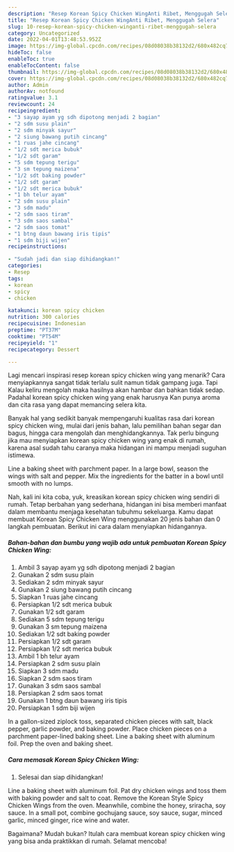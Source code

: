 ```yaml
---
description: "Resep Korean Spicy Chicken WingAnti Ribet, Menggugah Selera"
title: "Resep Korean Spicy Chicken WingAnti Ribet, Menggugah Selera"
slug: 10-resep-korean-spicy-chicken-winganti-ribet-menggugah-selera
category: Uncategorized
date: 2022-04-01T13:48:53.952Z
image: https://img-global.cpcdn.com/recipes/08d08038b38132d2/680x482cq70/korean-spicy-chicken-wing-foto-resep-utama.jpg
hideToc: false
enableToc: true
enableTocContent: false
thumbnail: https://img-global.cpcdn.com/recipes/08d08038b38132d2/680x482cq70/korean-spicy-chicken-wing-foto-resep-utama.jpg
cover: https://img-global.cpcdn.com/recipes/08d08038b38132d2/680x482cq70/korean-spicy-chicken-wing-foto-resep-utama.jpg
author: Admin
authorAv: notfound
ratingvalue: 3.1
reviewcount: 24
recipeingredient:
- "3 sayap ayam yg sdh dipotong menjadi 2 bagian"
- "2 sdm susu plain"
- "2 sdm minyak sayur"
- "2 siung bawang putih cincang"
- "1 ruas jahe cincang"
- "1/2 sdt merica bubuk"
- "1/2 sdt garam"
- "5 sdm tepung terigu"
- "3 sm tepung maizena"
- "1/2 sdt baking powder"
- "1/2 sdt garam"
- "1/2 sdt merica bubuk"
- "1 bh telur ayam"
- "2 sdm susu plain"
- "3 sdm madu"
- "2 sdm saos tiram"
- "3 sdm saos sambal"
- "2 sdm saos tomat"
- "1 btng daun bawang iris tipis"
- "1 sdm biji wijen"
recipeinstructions:

- "Sudah jadi dan siap dihidangkan!"
categories:
- Resep
tags:
- korean
- spicy
- chicken

katakunci: korean spicy chicken 
nutrition: 300 calories
recipecuisine: Indonesian
preptime: "PT37M"
cooktime: "PT54M"
recipeyield: "1"
recipecategory: Dessert

---
```



Lagi mencari inspirasi resep korean spicy chicken wing yang menarik? Cara menyiapkannya sangat tidak terlalu sulit namun tidak gampang juga. Tapi Kalau keliru mengolah maka hasilnya akan hambar dan bahkan tidak sedap. Padahal korean spicy chicken wing yang enak harusnya Kan punya aroma dan cita rasa yang dapat memancing selera kita.


Banyak hal yang sedikit banyak mempengaruhi kualitas rasa dari korean spicy chicken wing, mulai dari jenis bahan, lalu pemilihan bahan segar dan bagus, hingga cara mengolah dan menghidangkannya. Tak perlu bingung jika mau menyiapkan korean spicy chicken wing yang enak di rumah, karena asal sudah tahu caranya maka hidangan ini mampu menjadi suguhan istimewa.

Line a baking sheet with parchment paper. In a large bowl, season the wings with salt and pepper. Mix the ingredients for the batter in a bowl until smooth with no lumps.


Nah, kali ini kita coba, yuk, kreasikan korean spicy chicken wing sendiri di rumah. Tetap berbahan yang sederhana, hidangan ini bisa memberi manfaat dalam membantu menjaga kesehatan tubuhmu sekeluarga. Kamu dapat membuat Korean Spicy Chicken Wing menggunakan 20 jenis bahan dan 0 langkah pembuatan. Berikut ini cara dalam menyiapkan hidangannya.

<!--inarticleads1-->

##### Bahan-bahan dan bumbu yang wajib ada untuk pembuatan Korean Spicy Chicken Wing:

1. Ambil 3 sayap ayam yg sdh dipotong menjadi 2 bagian
1. Gunakan 2 sdm susu plain
1. Sediakan 2 sdm minyak sayur
1. Gunakan 2 siung bawang putih cincang
1. Siapkan 1 ruas jahe cincang
1. Persiapkan 1/2 sdt merica bubuk
1. Gunakan 1/2 sdt garam
1. Sediakan 5 sdm tepung terigu
1. Gunakan 3 sm tepung maizena
1. Sediakan 1/2 sdt baking powder
1. Persiapkan 1/2 sdt garam
1. Persiapkan 1/2 sdt merica bubuk
1. Ambil 1 bh telur ayam
1. Persiapkan 2 sdm susu plain
1. Siapkan 3 sdm madu
1. Siapkan 2 sdm saos tiram
1. Gunakan 3 sdm saos sambal
1. Persiapkan 2 sdm saos tomat
1. Gunakan 1 btng daun bawang iris tipis
1. Persiapkan 1 sdm biji wijen


In a gallon-sized ziplock toss, separated chicken pieces with salt, black pepper, garlic powder, and baking powder. Place chicken pieces on a parchment paper-lined baking sheet. Line a baking sheet with aluminum foil. Prep the oven and baking sheet. 

<!--inarticleads2-->

##### Cara memasak Korean Spicy Chicken Wing:


1. Selesai dan siap dihidangkan!

Line a baking sheet with aluminum foil. Pat dry chicken wings and toss them with baking powder and salt to coat. Remove the Korean Style Spicy Chicken Wings from the oven. Meanwhile, combine the honey, sriracha, soy sauce. In a small pot, combine gochujang sauce, soy sauce, sugar, minced garlic, minced ginger, rice wine and water. 

Bagaimana? Mudah bukan? Itulah cara membuat korean spicy chicken wing yang bisa anda praktikkan di rumah. Selamat mencoba!
